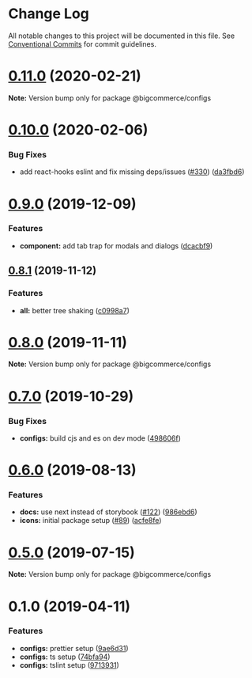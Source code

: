 # Change Log

All notable changes to this project will be documented in this file.
See [Conventional Commits](https://conventionalcommits.org) for commit guidelines.

# [0.11.0](https://github.com/chanceaclark/big-design/compare/@bigcommerce/configs@0.10.0...@bigcommerce/configs@0.11.0) (2020-02-21)

**Note:** Version bump only for package @bigcommerce/configs





# [0.10.0](https://github.com/chanceaclark/big-design/compare/@bigcommerce/configs@0.9.0...@bigcommerce/configs@0.10.0) (2020-02-06)


### Bug Fixes

* add react-hooks eslint and fix missing deps/issues ([#330](https://github.com/chanceaclark/big-design/issues/330)) ([da3fbd6](https://github.com/chanceaclark/big-design/commit/da3fbd68181e98e43a95de7fce9956be91afc9b8))





# [0.9.0](https://github.com/deini/big-design/compare/@bigcommerce/configs@0.8.1...@bigcommerce/configs@0.9.0) (2019-12-09)


### Features

* **component:** add tab trap for modals and dialogs ([dcacbf9](https://github.com/deini/big-design/commit/dcacbf96a38bef1134e2a8dcbd986f6362e0e2b7))





## [0.8.1](https://github.com/chanceaclark/big-design/compare/@bigcommerce/configs@0.8.0...@bigcommerce/configs@0.8.1) (2019-11-12)


### Features

* **all:** better tree shaking ([c0998a7](https://github.com/chanceaclark/big-design/commit/c0998a7))





# [0.8.0](https://github.com/deini/big-design/compare/@bigcommerce/configs@0.7.0...@bigcommerce/configs@0.8.0) (2019-11-11)

**Note:** Version bump only for package @bigcommerce/configs





# [0.7.0](https://github.com/chanceaclark/big-design/compare/@bigcommerce/configs@0.6.0...@bigcommerce/configs@0.7.0) (2019-10-29)


### Bug Fixes

* **configs:** build cjs and es on dev mode ([498606f](https://github.com/chanceaclark/big-design/commit/498606f))





# [0.6.0](https://github.com/deini/big-design/compare/@bigcommerce/configs@0.5.0...@bigcommerce/configs@0.6.0) (2019-08-13)


### Features

* **docs:** use next instead of storybook ([#122](https://github.com/deini/big-design/issues/122)) ([986ebd6](https://github.com/deini/big-design/commit/986ebd6))
* **icons:** initial package setup ([#89](https://github.com/deini/big-design/issues/89)) ([acfe8fe](https://github.com/deini/big-design/commit/acfe8fe))





# [0.5.0](https://github.com/deini/big-design/compare/@bigcommerce/configs@0.1.0...@bigcommerce/configs@0.5.0) (2019-07-15)

**Note:** Version bump only for package @bigcommerce/configs





# 0.1.0 (2019-04-11)


### Features

* **configs:** prettier setup ([9ae6d31](https://github.com/deini/big-design/commit/9ae6d31))
* **configs:** ts setup ([74bfa94](https://github.com/deini/big-design/commit/74bfa94))
* **configs:** tslint setup ([9713931](https://github.com/deini/big-design/commit/9713931))
